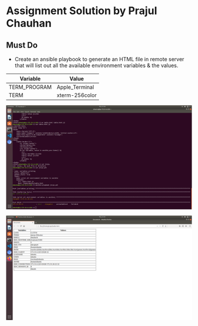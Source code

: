 # Assignment Solution by Prajul Chauhan


## Must Do

- Create an ansible playbook to generate an HTML file in remote server that will list out all the available environment variables & the values.

|Variable|Value|
|-|-|
|TERM_PROGRAM|Apple_Terminal|
|TERM|xterm-256color|


![image](image/1.png)

![image](image/2.png)
